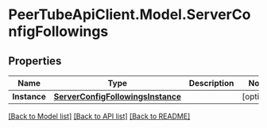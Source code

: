 # PeerTubeApiClient.Model.ServerConfigFollowings

## Properties

Name | Type | Description | Notes
------------ | ------------- | ------------- | -------------
**Instance** | [**ServerConfigFollowingsInstance**](ServerConfigFollowingsInstance.md) |  | [optional] 

[[Back to Model list]](../README.md#documentation-for-models) [[Back to API list]](../README.md#documentation-for-api-endpoints) [[Back to README]](../README.md)

